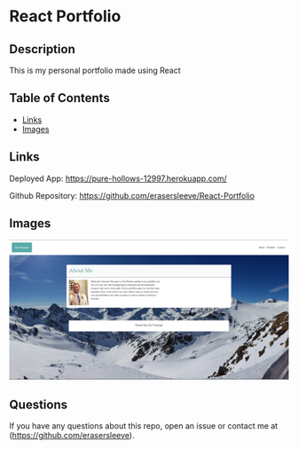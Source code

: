 # React Portfolio
  ## Description
  This is my personal portfolio made using React
  ## Table of Contents
  *  [Links](#Links)
  *  [Images](#Images)

  ## Links
  Deployed App: https://pure-hollows-12997.herokuapp.com/

  Github Repository: https://github.com/erasersleeve/React-Portfolio
  
  ## Images 
![1](https://github.com/erasersleeve/React-Portfolio/blob/master/client/src/assets/images/README%20imgs/Capture%20d%E2%80%99%C3%A9cran%20(51).png)


  ## Questions
  If you have any questions about this repo, open an issue or contact me at (https://github.com/erasersleeve).
  